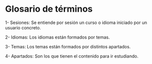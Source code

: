 # Glosario de términos

1- Sesiones:
    Se entiende por sesión un curso o idioma iniciado por un usuario concreto.

2- Idiomas:
    Los idiomas están formados por temas.

3- Temas:
    Los temas están formados por distintos apartados.

4- Apartados:
    Son los que tienen el contenido para ir estudiando.
